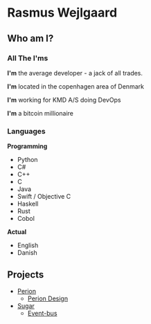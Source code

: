 # Rasmus Wejlgaard

## Who am I?
### All The I'ms
**I'm** the average developer - a jack of all trades.

**I'm** located in the copenhagen area of Denmark

**I'm** working for KMD A/S doing DevOps

**I'm** a bitcoin millionaire

### Languages
**Programming**

* Python
* C#
* C++
* C
* Java
* Swift / Objective C
* Haskell
* Rust
* Cobol

**Actual**

* English
* Danish

## Projects
* [Perion](http://perionapp.com)
    * [Perion Design](http://perionapp.com/perion-design)
* [Sugar](/sugar)
    * [Event-bus](/sugar/event-bus)
